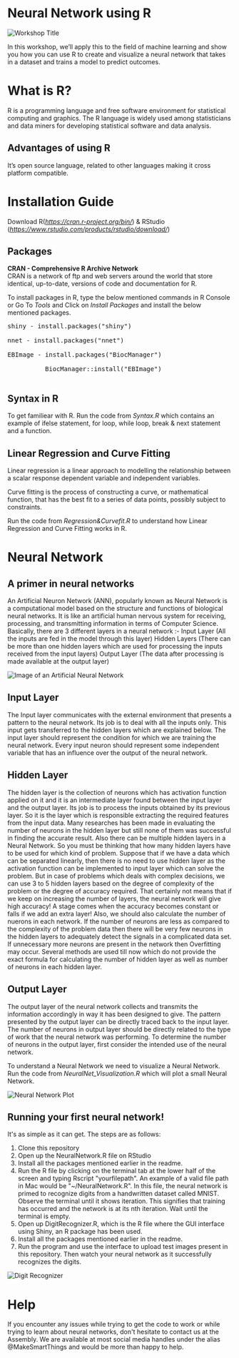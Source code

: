 # Neural Network using R

![Workshop Title](https://github.com/The-Assembly/Neural_network_with_R/blob/master/NeuralNetwork_with_R.jpg)

In this workshop, we’ll apply this to the field of machine learning and show you how you can use R to create and visualize a neural network that takes in a dataset and trains a model to predict outcomes.

# What is R?
R is a programming language and free software environment for statistical computing and graphics.  The R language is widely used among statisticians and data miners for developing statistical software and data analysis.

## Advantages of using R
It’s open source language, related to other languages making it cross platform compatible.

# Installation Guide
Download R(*https://cran.r-project.org/bin/*) & RStudio (*https://www.rstudio.com/products/rstudio/download/*)

## Packages 
**CRAN - Comprehensive R Archive Network** <br/>
CRAN is a network of ftp and web servers around the world that store identical, up-to-date, versions of code and documentation for R. 

To install packages in R, type the below mentioned commands in R Console or Go To *Tools* and Click on *Install Packages* and install the below mentioned packages. 

<pre>
shiny - install.packages("shiny") <br/>
nnet - install.packages("nnet") <br/>
EBImage - install.packages("BiocManager") <br/>
          BiocManager::install("EBImage") <br/>
</pre>

## Syntax in R <br/>
To get familiear with R. Run the code from *Syntax.R* which contains an example of ifelse statement, for loop, while loop, break & next statement and a function. <br/>

## Linear Regression and Curve Fitting <br/>
Linear regression is a linear approach to modelling the relationship between a scalar response dependent variable and independent variables. 

Curve fitting is the process of constructing a curve, or mathematical function, that has the best fit to a series of data points, possibly subject to constraints.

Run the code from *Regression&Curvefit.R* to understand how Linear Regression and Curve Fitting works in R.<br/>

# Neural Network
## A primer in neural networks
An Artificial Neuron Network (ANN), popularly known as Neural Network is a computational model based on the structure and functions of biological neural networks. It is like an artificial human nervous system for receiving, processing, and transmitting information in terms of Computer Science.
Basically, there are 3 different layers in a neural network :-
Input Layer (All the inputs are fed in the model through this layer)
Hidden Layers (There can be more than one hidden layers which are used for processing the inputs received from the input layers)
Output Layer (The data after processing is made available at the output layer)

![Image of an Artificial Neural Network](https://github.com/The-Assembly/Neural_network_with_R/blob/master/ANNImage.jpeg)

## Input Layer
The Input layer communicates with the external environment that presents a pattern to the neural network. Its job is to deal with all the inputs only. This input gets transferred to the hidden layers which are explained below. The input layer should represent the condition for which we are training the neural network. Every input neuron should represent some independent variable that has an influence over the output of the neural network.

## Hidden Layer
The hidden layer is the collection of neurons which has activation function applied on it and it is an intermediate layer found between the input layer and the output layer. Its job is to process the inputs obtained by its previous layer. So it is the layer which is responsible extracting the required features from the input data. Many researches has been made in evaluating the number of neurons in the hidden layer but still none of them was successful in finding the accurate result. Also there can be multiple hidden layers in a Neural Network. So you must be thinking that how many hidden layers have to be used for which kind of problem. Suppose that if we have a data which can be separated linearly, then there is no need to use hidden layer as the activation function can be implemented to input layer which can solve the problem. But in case of problems which deals with complex decisions, we can use 3 to 5 hidden layers based on the degree of complexity of the problem or the degree of accuracy required. That certainly not means that if we keep on increasing the number of layers, the neural network will give high accuracy! A stage comes when the accuracy becomes constant or falls if we add an extra layer! Also, we should also calculate the number of nuerons in each network. If the number of neurons are less as compared to the complexity of the problem data then there will be very few neurons in the hidden layers to adequately detect the signals in a complicated data set. If unnecessary more neurons are present in the network then Overfitting may occur. Several methods are used till now which do not provide the exact formula for calculating the number of hidden layer as well as number of neurons in each hidden layer.

## Output Layer
The output layer of the neural network collects and transmits the information accordingly in way it has been designed to give. The pattern presented by the output layer can be directly traced back to the input layer. The number of neurons in output layer should be directly related to the type of work that the neural network was performing. To determine the number of neurons in the output layer, first consider the intended use of the neural network.

To understand a Neural Network we need to visualize a Neural Network.
Run the code from *NeuralNet_Visualization.R* which will plot a small Neural Network. 

![Neural Network Plot](https://github.com/The-Assembly/Neural_network_with_R/blob/master/NeuralNet_Plot.png)

## Running your first neural network!
It's as simple as it can get. The steps are as follows:
1. Clone this repository
2. Open up the NeuralNetwork.R file on RStudio
3. Install all the packages mentioned earlier in the readme.
4. Run the R file by clicking on the terminal tab at the lower half of the screen and typing Rscript "yourfilepath". An example of a valid file path in Mac would be "~/NeuralNetwork.R". In this file, the neural network is primed to recognize digits from a handwritten dataset called MNIST. Observe the terminal until it shows iteration. This signifies that training has occurred and the network is at its nth iteration. Wait until the terminal is empty.
5. Open up DigitRecognizer.R, which is the R file where the GUI interface using Shiny, an R package has been used. 
6. Install all the packages mentioned earlier in the readme.
7. Run the program and use the interface to upload test images present in this repository. Then watch your neural network as it successfully recognizes the digits.

![Digit Recognizer](https://github.com/The-Assembly/Neural_network_with_R/blob/master/DigitRecognizer.gif)

# Help
If you encounter any issues while trying to get the code to work or while trying to learn about neural networks, don't hesitate to contact us at the Assembly. We are available at most social media handles under the alias @MakeSmartThings and would be more than happy to help.
